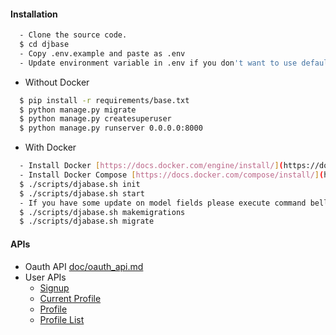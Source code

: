 #### Installation
  ```sh
    - Clone the source code.
    $ cd djbase
    - Copy .env.example and paste as .env
    - Update environment variable in .env if you don't want to use default value.
  ```
  - Without Docker
  ```sh
    $ pip install -r requirements/base.txt
    $ python manage.py migrate
    $ python manage.py createsuperuser
    $ python manage.py runserver 0.0.0.0:8000
  ```
  - With Docker
  ```sh
    - Install Docker [https://docs.docker.com/engine/install/](https://docs.docker.com/engine/install/)
    - Install Docker Compose [https://docs.docker.com/compose/install/](https://docs.docker.com/compose/install/)
    $ ./scripts/djabase.sh init
    $ ./scripts/djabase.sh start
    - If you have some update on model fields please execute command bellow.
    $ ./scripts/djabase.sh makemigrations
    $ ./scripts/djabase.sh migrate
  ```

#### APIs

- Oauth API [doc/oauth_api.md](https://github.com/chhanhtrao/DjBase/blob/master/doc/oauth_api.md) 
- User APIs
    + [Signup](https://github.com/chhanhtrao/DjBase/blob/master/doc/user_api.md#signup)
    + [Current Profile](https://github.com/chhanhtrao/DjBase/blob/master/doc/user_api.md#current-profile)
    + [Profile](https://github.com/chhanhtrao/DjBase/blob/master/doc/user_api.md#profile)
    + [Profile List](https://github.com/chhanhtrao/DjBase/blob/master/doc/user_api.md#profile-list)

